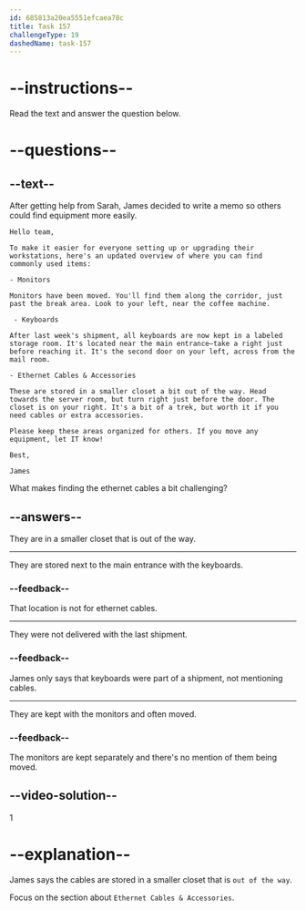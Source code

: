 ```yaml
---
id: 685813a20ea5551efcaea78c
title: Task 157
challengeType: 19
dashedName: task-157
---
```


<!-- READING -->

# --instructions--

Read the text and answer the question below.

# --questions--

## --text--

After getting help from Sarah, James decided to write a memo so others could find equipment more easily.

`Hello team,`

`To make it easier for everyone setting up or upgrading their workstations, here's an updated overview of where you can find commonly used items:`

`- Monitors`

`Monitors have been moved. You'll find them along the corridor, just past the break area. Look to your left, near the coffee machine.`

` - Keyboards`

`After last week's shipment, all keyboards are now kept in a labeled storage room. It's located near the main entrance—take a right just before reaching it. It's the second door on your left, across from the mail room.`

`- Ethernet Cables & Accessories`

`These are stored in a smaller closet a bit out of the way. Head towards the server room, but turn right just before the door. The closet is on your right. It's a bit of a trek, but worth it if you need cables or extra accessories.`

`Please keep these areas organized for others. If you move any equipment, let IT know!`

`Best,`

`James`

What makes finding the ethernet cables a bit challenging?

## --answers--

They are in a smaller closet that is out of the way.

---

They are stored next to the main entrance with the keyboards.

### --feedback--

That location is not for ethernet cables.

---

They were not delivered with the last shipment.

### --feedback--

James only says that keyboards were part of a shipment, not mentioning cables.

---

They are kept with the monitors and often moved.

### --feedback--

The monitors are kept separately and there's no mention of them being moved.

## --video-solution--

1

# --explanation--

James says the cables are stored in a smaller closet that is `out of the way`.

Focus on the section about `Ethernet Cables & Accessories`.
